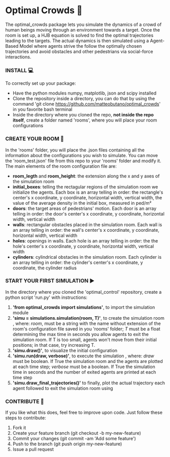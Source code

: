 # Optimal Crowds :crystal_ball:

The optimal_crowds package lets you simulate the dynamics of a crowd of human beings moving through an environment towards a target. Once the room is set up, a HJB equation is solved to find the optimal trajectories leading to the targets. The actual dynamics is then simulated using a Agent-Based Model where agents strive the follow the optimally chosen trajectories and avoid obstacles and other pedestrians via social-force interactions. 

### INSTALL 💻

To correctly set up your package: 
- Have the python modules numpy, matplotlib, json and scipy installed
- Clone the repository inside a directory, you can do that by using the command 'git clone https://github.com/matteobutano/optimal_crowds' in you favorite bash terminal 
- Inside the directory where you cloned the repo, **not inside the repo itself**, create a folder named 'rooms', where you will place your room configurations 

### CREATE YOUR ROOM 🔨

In the 'rooms' folder, you will place the .json files containing all the information about the configurations you wish to simulate. You can move the 'room_test.json' file from this repo to your 'rooms' folder and modify it. The main elements of the room configuration file are:
- **room_legth** and **room_height**: the extension along the x and y axes of the simulation room
- **initial_boxes**: telling the rectagular regions of the simulation room we initialize the agents. Each box is an array telling in order: the rectangle's center's x coordinate, y coordinate, horizontal width, vertical width, the value of the average density in the initial box, measured in ped/m²
- **doors**: the target areas of pedestrians' motion. Each door is an array telling in order: the door's center's x coordinate, y coordinate, horizontal width, vertical width
- **walls**: rectangular obstacles placed in the simulation room. Each wall is an array telling in order: the wall's center's x coordinate, y coordinate, horizontal width, vertical width 
- **holes**: openings in walls. Each hole is an array telling in order: the the hole's center's x coordinate, y coordinate, horizontal width, vertical width 
- **cylinders**: cylindrical obstacles in the simulation room. Each cylinder is an array telling in order: the cylinder's center's x coordinate, y coordinate, the cylinder radius

### START YOUR FIRST SIMULATION ▶️

In the directory where you cloned the 'optimal_control' repository, create a python script 'run.py' with instructions:
1. **'from optimal_crowds import simulations'**, to import the simulation module 
2. **'simu = simulations.simulation(room, T)'**, to create the simulation room , where: *room*, must be a string with the name without extension of the room's configuration file saved in you 'rooms' folder; *T* must be a float determining the max time in seconds you allow agents to exit the simulation room. If T is too small, agents won't move from their initial positions; in that case, try increasing T. 
3. **'simu.draw()'**, to visualize the initial configuration 
4. **'simu.run(draw, verbose)'**, to execute the simulation , where: *draw* must be boolean. If True the simulation room and the agents are plotted at each time step; *verbose* must be a boolean. If True the simulation time in seconds and the number of exited agents are printed at each time step
5. **'simu.draw_final_trajectories()'** to finally, plot the actual trajectory each agent followed to exit the simulation room using 

### CONTRIBUTE 🏁

If you like what this does, feel free to improve upon code. Just follow these steps to contribute:

1. Fork it
2. Create your feature branch (git checkout -b my-new-feature)
3. Commit your changes (git commit -am 'Add some feature')
4. Push to the branch (git push origin my-new-feature)
5. Issue a pull request
